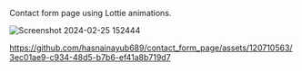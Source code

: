 Contact form page using Lottie animations.

![Screenshot 2024-02-25 152444](https://github.com/hasnainayub689/contact_form_page/assets/120710563/13edb29e-3ff1-4986-b6c4-d87ffdd8bd5c)



https://github.com/hasnainayub689/contact_form_page/assets/120710563/3ec01ae9-c934-48d5-b7b6-ef41a8b719d7

